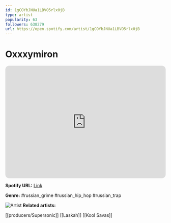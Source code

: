 ```yaml
---
id: 1gCOYbJNUa1LBVO5rlx0jB
type: artist
popularity: 63
followers: 638279
url: https://open.spotify.com/artist/1gCOYbJNUa1LBVO5rlx0jB
---
```

# Oxxxymiron

<iframe style="border-radius:12px" src="https://open.spotify.com/embed/artist/1gCOYbJNUa1LBVO5rlx0jB" width="100%" height="352" frameBorder="0" allowfullscreen="" allow="autoplay; clipboard-write; encrypted-media; fullscreen; picture-in-picture" loading="lazy"></iframe>

**Spotify URL:** [Link](https://open.spotify.com/artist/1gCOYbJNUa1LBVO5rlx0jB)

**Genre:**  #russian_grime #russian_hip_hop #russian_trap

![Artist](https://i.scdn.co/image/ab6761610000e5ebcd6cac25227b3c837af74191)
**Related artists:**

[[producers/Supersonic]]
[[Laskah]]
[[Kool Savas]]
